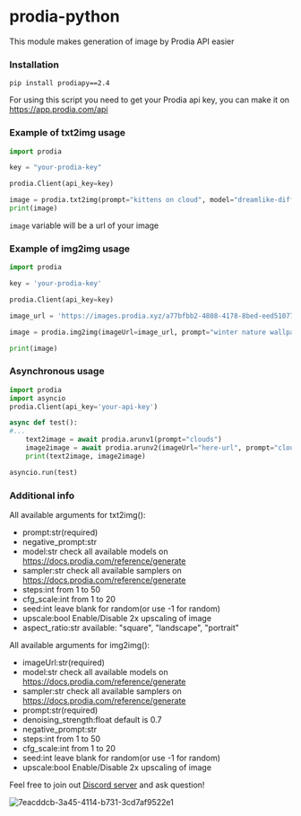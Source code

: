 # prodia-python
This module makes generation of image by Prodia API easier

### Installation 
```
pip install prodiapy==2.4
```
For using this script you need to get your Prodia api key, you can make it on https://app.prodia.com/api


### Example of txt2img usage
```python
import prodia

key = "your-prodia-key"

prodia.Client(api_key=key)

image = prodia.txt2img(prompt="kittens on cloud", model="dreamlike-diffusion-2.0.safetensors [fdcf65e7]")
print(image)
```
`image` variable will be a url of your image

### Example of img2img usage
```python
import prodia

key = 'your-prodia-key'

prodia.Client(api_key=key)

image_url = 'https://images.prodia.xyz/a77bfbb2-4808-4178-8bed-eed51077a476.png' #here should be url of your image

image = prodia.img2img(imageUrl=image_url, prompt="winter nature wallpaper")

print(image)
```

### Asynchronous usage
```py
import prodia
import asyncio
prodia.Client(api_key='your-api-key')

async def test():
#...
    text2image = await prodia.arunv1(prompt="clouds")
    image2image = await prodia.arunv2(imageUrl="here-url", prompt="clouds")
    print(text2image, image2image)

asyncio.run(test)
```

### Additional info

All available arguments for txt2img():
- prompt:str(required)
- negative_prompt:str
- model:str check all available models on https://docs.prodia.com/reference/generate
- sampler:str check all available samplers on https://docs.prodia.com/reference/generate
- steps:int from 1 to 50
- cfg_scale:int from 1 to 20
- seed:int leave blank for random(or use -1 for random)
- upscale:bool Enable/Disable 2x upscaling of image
- aspect_ratio:str available: "square", "landscape", "portrait"

All available arguments for img2img():
- imageUrl:str(required)
- model:str check all available models on https://docs.prodia.com/reference/generate
- sampler:str check all available samplers on https://docs.prodia.com/reference/generate
- prompt:str(required)
- denoising_strength:float default is 0.7
- negative_prompt:str
- steps:int from 1 to 50
- cfg_scale:int from 1 to 20
- seed:int leave blank for random(or use -1 for random)
- upscale:bool Enable/Disable 2x upscaling of image

Feel free to join out [Discord server](https://discord.gg/eAcrtqaE) and ask question!

![7eacddcb-3a45-4114-b731-3cd7af9522e1](https://user-images.githubusercontent.com/118455214/233359979-80274381-10dd-4ced-b7fa-d45437ef5bce.png)

